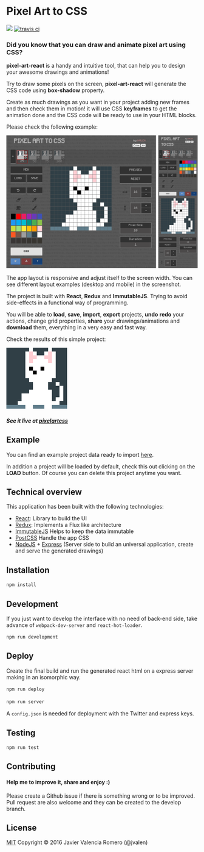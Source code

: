 # Pixel Art to CSS

<a target='_blank' href='http://www.recurse.com' title='Made at the Recurse Center'><img src='https://cloud.githubusercontent.com/assets/2883345/11325206/336ea5f4-9150-11e5-9e90-d86ad31993d8.png' height='20px'/></a>
<a href="https://travis-ci.com/jvalen/pixel-art-react"><img src="https://travis-ci.com/jvalen/pixel-art-react.svg?branch=master" alt="travis ci"></a>

### Did you know that you can draw and animate pixel art using CSS?

**pixel-art-react** is a handy and intuitive tool, that can help you to design your awesome drawings and animations!

Try to draw some pixels on the screen, **pixel-art-react** will generate the CSS code using **box-shadow** property.

Create as much drawings as you want in your project adding new frames and then check them in motion! it will use CSS **keyframes** to get the animation done and the CSS code will be ready to use in your HTML blocks.

Please check the following example:

![pixel-art-react](screenshots/screenshot-cat.png)

The app layout is responsive and adjust itself to the screen width. You can see different layout examples (desktop and mobile) in the screenshot.

The project is built with **React**, **Redux** and **ImmutableJS**. Trying to avoid side-effects in a functional way of programming.

You will be able to **load**, **save**, **import**, **export** projects, **undo** **redo** your actions, change grid properties, **share** your drawings/animations and **download** them, everything in a very easy and fast way.

Check the results of this simple project:

![](screenshots/animation-cat.gif)

##### See it live at [pixelartcss](https://www.pixelartcss.com/)

## Example

You can find an example project data ready to import [here](examples/import-export/cat.txt).

In addition a project will be loaded by default, check this out clicking on the **LOAD** button. Of course you can delete this project anytime you want.

## Technical overview

This application has been built with the following technologies:

- [React](https://facebook.github.io/react/): Library to build the UI
- [Redux](http://redux.js.org/): Implements a Flux like architecture
- [ImmutableJS](https://facebook.github.io/immutable-js/) Helps to keep the data immutable
- [PostCSS](https://github.com/postcss/postcss) Handle the app CSS
- [NodeJS](https://nodejs.org/en/) + [Express](http://expressjs.com/) (Server side to build an universal application, create and serve the generated drawings)

## Installation

```bash
npm install
```

## Development

If you just want to develop the interface with no need of back-end side, take advance of `webpack-dev-server` and `react-hot-loader`.

```bash
npm run development
```

## Deploy

Create the final build and run the generated react html on a express server making in an isomorphic way.

```bash
npm run deploy

npm run server
```

A `config.json` is needed for deployment with the Twitter and express keys.

## Testing

```bash
npm run test
```

## Contributing

#### Help me to improve it, share and enjoy :)

Please create a Github issue if there is something wrong or to be improved. Pull request are also welcome and they can be created to the develop branch.

## License

[MIT](https://opensource.org/licenses/mit-license.php)
Copyright © 2016 Javier Valencia Romero (@jvalen)
